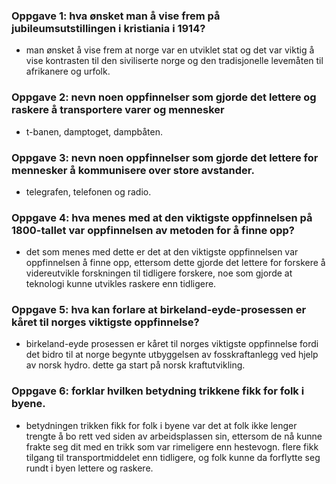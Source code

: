 ### Oppgave 1: hva ønsket man å vise frem på jubileumsutstillingen i kristiania i 1914?
- man ønsket å vise frem at norge var en utviklet stat og det var viktig å vise kontrasten til den siviliserte norge og
    den tradisjonelle levemåten til afrikanere og urfolk.

### Oppgave 2: nevn noen oppfinnelser som gjorde det lettere og raskere å transportere varer og mennesker
- t-banen, damptoget, dampbåten.

### Oppgave 3: nevn noen oppfinnelser som gjorde det lettere for mennesker å kommunisere over store avstander.
- telegrafen, telefonen og radio.

### Oppgave 4: hva menes med at den viktigste oppfinnelsen på 1800-tallet var oppfinnelsen av metoden for å finne opp?
- det som menes med dette er det at den viktigste oppfinnelsen var oppfinnelsen å finne opp, ettersom dette gjorde det
    lettere for forskere å videreutvikle forskningen til tidligere forskere, noe som gjorde at teknologi kunne utvikles
    raskere enn tidligere.

### Oppgave 5: hva kan forlare at birkeland-eyde-prosessen er kåret til norges viktigste oppfinnelse?
- birkeland-eyde prosessen er kåret til norges viktigste oppfinnelse fordi det bidro til at norge begynte utbyggelsen
    av fosskraftanlegg ved hjelp av norsk hydro. dette ga start på norsk kraftutvikling.

### Oppgave 6: forklar hvilken betydning trikkene fikk for folk i byene.
- betydningen trikken fikk for folk i byene var det at folk ikke lenger trengte å bo rett ved siden av arbeidsplassen sin,
    ettersom de nå kunne frakte seg dit med en trikk som var rimeligere enn hestevogn. flere fikk tilgang til transportmiddelet
    enn tidligere, og folk kunne da forflytte seg rundt i byen lettere og raskere.
